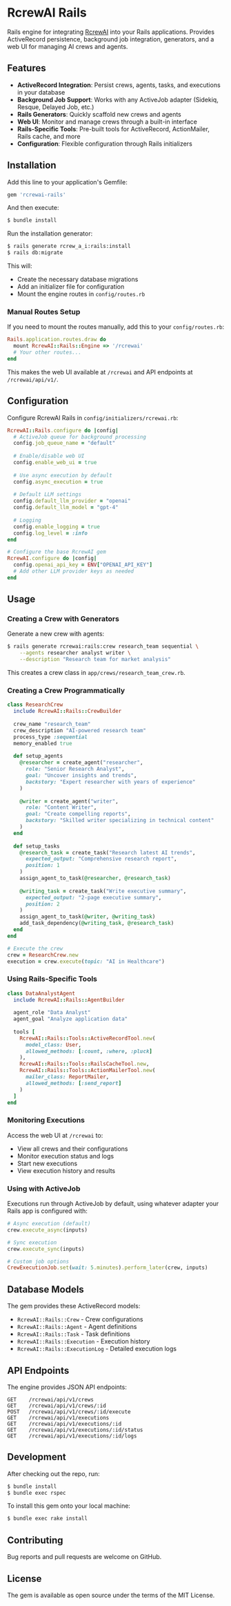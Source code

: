 # RcrewAI Rails

Rails engine for integrating [RcrewAI](https://github.com/gkosmo/rcrewai-rails) into your Rails applications. Provides ActiveRecord persistence, background job integration, generators, and a web UI for managing AI crews and agents.

## Features

- **ActiveRecord Integration**: Persist crews, agents, tasks, and executions in your database
- **Background Job Support**: Works with any ActiveJob adapter (Sidekiq, Resque, Delayed Job, etc.)
- **Rails Generators**: Quickly scaffold new crews and agents
- **Web UI**: Monitor and manage crews through a built-in interface
- **Rails-Specific Tools**: Pre-built tools for ActiveRecord, ActionMailer, Rails cache, and more
- **Configuration**: Flexible configuration through Rails initializers

## Installation

Add this line to your application's Gemfile:

```ruby
gem 'rcrewai-rails'
```

And then execute:

```bash
$ bundle install
```

Run the installation generator:

```bash
$ rails generate rcrew_a_i:rails:install
$ rails db:migrate
```

This will:
- Create the necessary database migrations
- Add an initializer file for configuration
- Mount the engine routes in `config/routes.rb`

### Manual Routes Setup

If you need to mount the routes manually, add this to your `config/routes.rb`:

```ruby
Rails.application.routes.draw do
  mount RcrewAI::Rails::Engine => '/rcrewai'
  # Your other routes...
end
```

This makes the web UI available at `/rcrewai` and API endpoints at `/rcrewai/api/v1/`.

## Configuration

Configure RcrewAI Rails in `config/initializers/rcrewai.rb`:

```ruby
RcrewAI::Rails.configure do |config|
  # ActiveJob queue for background processing
  config.job_queue_name = "default"
  
  # Enable/disable web UI
  config.enable_web_ui = true
  
  # Use async execution by default
  config.async_execution = true
  
  # Default LLM settings
  config.default_llm_provider = "openai"
  config.default_llm_model = "gpt-4"
  
  # Logging
  config.enable_logging = true
  config.log_level = :info
end

# Configure the base RcrewAI gem
RcrewAI.configure do |config|
  config.openai_api_key = ENV["OPENAI_API_KEY"]
  # Add other LLM provider keys as needed
end
```

## Usage

### Creating a Crew with Generators

Generate a new crew with agents:

```bash
$ rails generate rcrewai:rails:crew research_team sequential \
    --agents researcher analyst writer \
    --description "Research team for market analysis"
```

This creates a crew class in `app/crews/research_team_crew.rb`.

### Creating a Crew Programmatically

```ruby
class ResearchCrew
  include RcrewAI::Rails::CrewBuilder
  
  crew_name "research_team"
  crew_description "AI-powered research team"
  process_type :sequential
  memory_enabled true
  
  def setup_agents
    @researcher = create_agent("researcher",
      role: "Senior Research Analyst",
      goal: "Uncover insights and trends",
      backstory: "Expert researcher with years of experience"
    )
    
    @writer = create_agent("writer", 
      role: "Content Writer",
      goal: "Create compelling reports",
      backstory: "Skilled writer specializing in technical content"
    )
  end
  
  def setup_tasks
    @research_task = create_task("Research latest AI trends",
      expected_output: "Comprehensive research report",
      position: 1
    )
    assign_agent_to_task(@researcher, @research_task)
    
    @writing_task = create_task("Write executive summary",
      expected_output: "2-page executive summary",
      position: 2  
    )
    assign_agent_to_task(@writer, @writing_task)
    add_task_dependency(@writing_task, @research_task)
  end
end

# Execute the crew
crew = ResearchCrew.new
execution = crew.execute(topic: "AI in Healthcare")
```

### Using Rails-Specific Tools

```ruby
class DataAnalystAgent
  include RcrewAI::Rails::AgentBuilder
  
  agent_role "Data Analyst"
  agent_goal "Analyze application data"
  
  tools [
    RcrewAI::Rails::Tools::ActiveRecordTool.new(
      model_class: User,
      allowed_methods: [:count, :where, :pluck]
    ),
    RcrewAI::Rails::Tools::RailsCacheTool.new,
    RcrewAI::Rails::Tools::ActionMailerTool.new(
      mailer_class: ReportMailer,
      allowed_methods: [:send_report]
    )
  ]
end
```

### Monitoring Executions

Access the web UI at `/rcrewai` to:
- View all crews and their configurations
- Monitor execution status and logs
- Start new executions
- View execution history and results

### Using with ActiveJob

Executions run through ActiveJob by default, using whatever adapter your Rails app is configured with:

```ruby
# Async execution (default)
crew.execute_async(inputs)

# Sync execution
crew.execute_sync(inputs)

# Custom job options
CrewExecutionJob.set(wait: 5.minutes).perform_later(crew, inputs)
```

## Database Models

The gem provides these ActiveRecord models:

- `RcrewAI::Rails::Crew` - Crew configurations
- `RcrewAI::Rails::Agent` - Agent definitions
- `RcrewAI::Rails::Task` - Task definitions
- `RcrewAI::Rails::Execution` - Execution history
- `RcrewAI::Rails::ExecutionLog` - Detailed execution logs

## API Endpoints

The engine provides JSON API endpoints:

```
GET    /rcrewai/api/v1/crews
GET    /rcrewai/api/v1/crews/:id
POST   /rcrewai/api/v1/crews/:id/execute
GET    /rcrewai/api/v1/executions
GET    /rcrewai/api/v1/executions/:id
GET    /rcrewai/api/v1/executions/:id/status
GET    /rcrewai/api/v1/executions/:id/logs
```

## Development

After checking out the repo, run:

```bash
$ bundle install
$ bundle exec rspec
```

To install this gem onto your local machine:

```bash
$ bundle exec rake install
```

## Contributing

Bug reports and pull requests are welcome on GitHub.

## License

The gem is available as open source under the terms of the MIT License.
